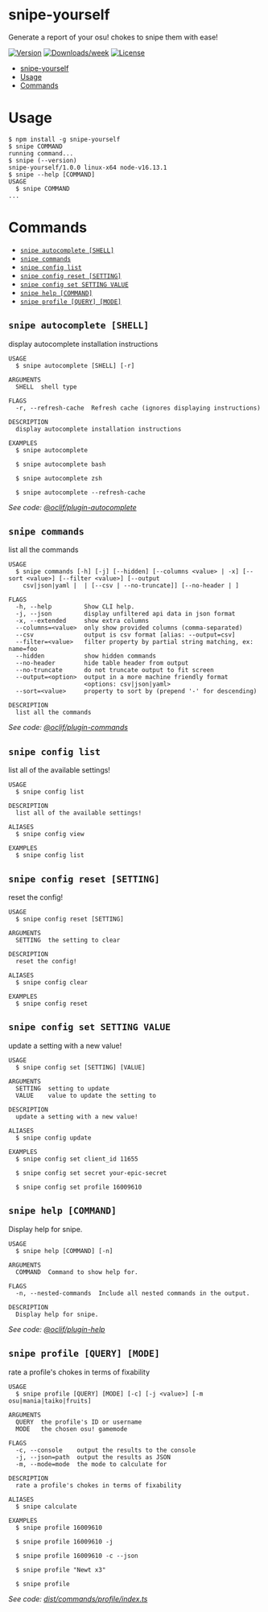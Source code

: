 # snipe-yourself

Generate a report of your osu! chokes to snipe them with ease!

[![Version](https://img.shields.io/npm/v/snipe-yourself.svg?style=for-the-badge)](https://npmjs.org/package/snipe-yourself)
[![Downloads/week](https://img.shields.io/npm/dw/snipe-yourself.svg?style=for-the-badge)](https://npmjs.org/package/snipe-yourself)
[![License](https://img.shields.io/npm/l/snipe-yourself.svg?style=for-the-badge)](https://github.com/newtykins/snipe-yourself/blob/main/package.json)

<!-- toc -->
* [snipe-yourself](#snipe-yourself)
* [Usage](#usage)
* [Commands](#commands)
<!-- tocstop -->

# Usage

<!-- usage -->
```sh-session
$ npm install -g snipe-yourself
$ snipe COMMAND
running command...
$ snipe (--version)
snipe-yourself/1.0.0 linux-x64 node-v16.13.1
$ snipe --help [COMMAND]
USAGE
  $ snipe COMMAND
...
```
<!-- usagestop -->

# Commands

<!-- commands -->
* [`snipe autocomplete [SHELL]`](#snipe-autocomplete-shell)
* [`snipe commands`](#snipe-commands)
* [`snipe config list`](#snipe-config-list)
* [`snipe config reset [SETTING]`](#snipe-config-reset-setting)
* [`snipe config set SETTING VALUE`](#snipe-config-set-setting-value)
* [`snipe help [COMMAND]`](#snipe-help-command)
* [`snipe profile [QUERY] [MODE]`](#snipe-profile-query-mode)

## `snipe autocomplete [SHELL]`

display autocomplete installation instructions

```
USAGE
  $ snipe autocomplete [SHELL] [-r]

ARGUMENTS
  SHELL  shell type

FLAGS
  -r, --refresh-cache  Refresh cache (ignores displaying instructions)

DESCRIPTION
  display autocomplete installation instructions

EXAMPLES
  $ snipe autocomplete

  $ snipe autocomplete bash

  $ snipe autocomplete zsh

  $ snipe autocomplete --refresh-cache
```

_See code: [@oclif/plugin-autocomplete](https://github.com/oclif/plugin-autocomplete/blob/v1.0.0/src/commands/autocomplete/index.ts)_

## `snipe commands`

list all the commands

```
USAGE
  $ snipe commands [-h] [-j] [--hidden] [--columns <value> | -x] [--sort <value>] [--filter <value>] [--output
    csv|json|yaml |  | [--csv | --no-truncate]] [--no-header | ]

FLAGS
  -h, --help         Show CLI help.
  -j, --json         display unfiltered api data in json format
  -x, --extended     show extra columns
  --columns=<value>  only show provided columns (comma-separated)
  --csv              output is csv format [alias: --output=csv]
  --filter=<value>   filter property by partial string matching, ex: name=foo
  --hidden           show hidden commands
  --no-header        hide table header from output
  --no-truncate      do not truncate output to fit screen
  --output=<option>  output in a more machine friendly format
                     <options: csv|json|yaml>
  --sort=<value>     property to sort by (prepend '-' for descending)

DESCRIPTION
  list all the commands
```

_See code: [@oclif/plugin-commands](https://github.com/oclif/plugin-commands/blob/v2.0.1/src/commands/commands.ts)_

## `snipe config list`

list all of the available settings!

```
USAGE
  $ snipe config list

DESCRIPTION
  list all of the available settings!

ALIASES
  $ snipe config view

EXAMPLES
  $ snipe config list
```

## `snipe config reset [SETTING]`

reset the config!

```
USAGE
  $ snipe config reset [SETTING]

ARGUMENTS
  SETTING  the setting to clear

DESCRIPTION
  reset the config!

ALIASES
  $ snipe config clear

EXAMPLES
  $ snipe config reset
```

## `snipe config set SETTING VALUE`

update a setting with a new value!

```
USAGE
  $ snipe config set [SETTING] [VALUE]

ARGUMENTS
  SETTING  setting to update
  VALUE    value to update the setting to

DESCRIPTION
  update a setting with a new value!

ALIASES
  $ snipe config update

EXAMPLES
  $ snipe config set client_id 11655

  $ snipe config set secret your-epic-secret

  $ snipe config set profile 16009610
```

## `snipe help [COMMAND]`

Display help for snipe.

```
USAGE
  $ snipe help [COMMAND] [-n]

ARGUMENTS
  COMMAND  Command to show help for.

FLAGS
  -n, --nested-commands  Include all nested commands in the output.

DESCRIPTION
  Display help for snipe.
```

_See code: [@oclif/plugin-help](https://github.com/oclif/plugin-help/blob/v5.1.10/src/commands/help.ts)_

## `snipe profile [QUERY] [MODE]`

rate a profile's chokes in terms of fixability

```
USAGE
  $ snipe profile [QUERY] [MODE] [-c] [-j <value>] [-m osu|mania|taiko|fruits]

ARGUMENTS
  QUERY  the profile's ID or username
  MODE   the chosen osu! gamemode

FLAGS
  -c, --console    output the results to the console
  -j, --json=path  output the results as JSON
  -m, --mode=mode  the mode to calculate for

DESCRIPTION
  rate a profile's chokes in terms of fixability

ALIASES
  $ snipe calculate

EXAMPLES
  $ snipe profile 16009610

  $ snipe profile 16009610 -j

  $ snipe profile 16009610 -c --json

  $ snipe profile "Newt x3"

  $ snipe profile
```

_See code: [dist/commands/profile/index.ts](https://github.com/newtykins/snipe-yourself/blob/v1.0.0/dist/commands/profile/index.ts)_
<!-- commandsstop -->
